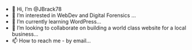 - 👋 Hi, I’m @JBrack78
- 👀 I’m interested in WebDev and Digital Forensics ...
- 🌱 I’m currently learning WordPress...
- 💞️ I’m looking to collaborate on building a world class website for a local business...
- 📫 How to reach me  - by email...

<!---
JBrack78/JBrack78 is a ✨ special ✨ repository because its `README.md` (this file) appears on your GitHub profile.
You can click the Preview link to take a look at your changes.
--->
